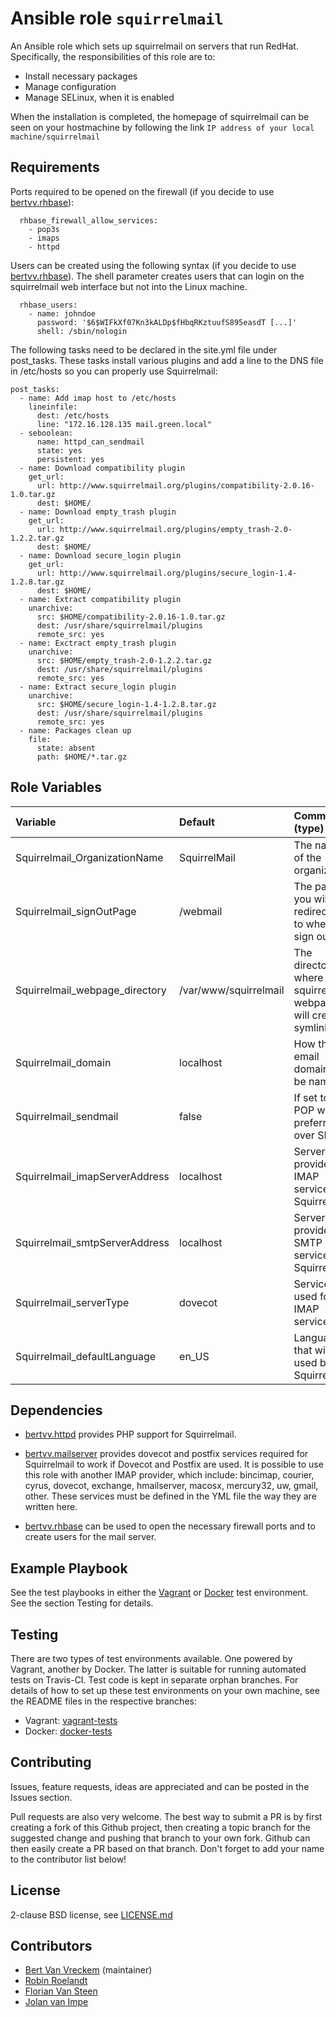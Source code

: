 # Ansible role `squirrelmail`

An Ansible role which sets up squirrelmail on servers that run RedHat. Specifically, the responsibilities of this role are to:

- Install necessary packages
- Manage configuration
- Manage SELinux, when it is enabled

When the installation is completed, the homepage of squirrelmail can be seen on your hostmachine by following the link ```IP address of your local machine/squirrelmail```

## Requirements

Ports required to be opened on the firewall (if you decide to use [bertvv.rhbase](https://github.com/bertvv/ansible-role-rh-base)):

```
  rhbase_firewall_allow_services:
    - pop3s
    - imaps
    - httpd
```

Users can be created using the following syntax (if you decide to use [bertvv.rhbase](https://github.com/bertvv/ansible-role-rh-base)).
The shell parameter creates users that can login on the squirrelmail web interface but not into the Linux machine.

```
  rhbase_users:
    - name: johndoe
      password: '$6$WIFkXf07Kn3kALDp$fHbqRKztuufS895easdT [...]'
      shell: /sbin/nologin
```

The following tasks need to be declared in the site.yml file under post_tasks. These tasks install various plugins and add a line to the DNS file in /etc/hosts so you can properly use Squirrelmail:

```
post_tasks:
  - name: Add imap host to /etc/hosts
    lineinfile:
      dest: /etc/hosts
      line: "172.16.128.135 mail.green.local"
  - seboolean:
      name: httpd_can_sendmail
      state: yes
      persistent: yes
  - name: Download compatibility plugin
    get_url:
      url: http://www.squirrelmail.org/plugins/compatibility-2.0.16-1.0.tar.gz
      dest: $HOME/
  - name: Download empty_trash plugin
    get_url:
      url: http://www.squirrelmail.org/plugins/empty_trash-2.0-1.2.2.tar.gz
      dest: $HOME/
  - name: Download secure_login plugin
    get_url:
      url: http://www.squirrelmail.org/plugins/secure_login-1.4-1.2.8.tar.gz
      dest: $HOME/
  - name: Extract compatibility plugin
    unarchive:
      src: $HOME/compatibility-2.0.16-1.0.tar.gz
      dest: /usr/share/squirrelmail/plugins
      remote_src: yes
  - name: Exctract empty_trash plugin
    unarchive:
      src: $HOME/empty_trash-2.0-1.2.2.tar.gz
      dest: /usr/share/squirrelmail/plugins
      remote_src: yes
  - name: Extract secure_login plugin
    unarchive:
      src: $HOME/secure_login-1.4-1.2.8.tar.gz
      dest: /usr/share/squirrelmail/plugins
      remote_src: yes
  - name: Packages clean up
    file:
      state: absent
      path: $HOME/*.tar.gz
```


## Role Variables


| Variable                       | Default               | Comments (type)                                                       |
| :----------------------------- | :-------------------- | :-------------------------------------------------------------------- |
| Squirrelmail_OrganizationName  | SquirrelMail          | The name of the organization                                          |
| Squirrelmail_signOutPage       | /webmail              | The page you will be redirected to when you sign out                  |
| Squirrelmail_webpage_directory | /var/www/squirrelmail | The directory where the squirrelmail webpage will create a symlink to |
| Squirrelmail_domain            | localhost             | How the email domain will be named                                    |
| Squirrelmail_sendmail          | false                 | If set to true POP will be preferred over SMTP                        |
| Squirrelmail_imapServerAddress | localhost             | Server that provides IMAP services for Squirrelmail                   |
| Squirrelmail_smtpServerAddress | localhost             | Server that provides SMTP services for Squirrelmail                   |
| Squirrelmail_serverType        | dovecot               | Service used for IMAP services                                        |
| Squirrelmail_defaultLanguage   | en_US                 | Language that will be used by Squirrelmail                            |


## Dependencies

- [bertvv.httpd](https://github.com/bertvv/ansible-role-httpd) provides PHP support for Squirrelmail.

- [bertvv.mailserver](https://github.com/bertvv/ansible-role-mailserver) provides dovecot and postfix services required for Squirrelmail to work if Dovecot and Postfix are used. It is possible to use this role with another IMAP provider, which include: bincimap, courier, cyrus, dovecot, exchange, hmailserver, macosx, mercury32, uw, gmail, other. These services must be defined in the YML file the way they are written here.

- [bertvv.rhbase](https://github.com/bertvv/ansible-role-rh-base) can be used to open the necessary firewall ports and to create users for the mail server.


## Example Playbook

See the test playbooks in either the [Vagrant](https://github.com/bertvv/ansible-role-squirrelmail/blob/vagrant-tests/test.yml) or [Docker](https://github.com/bertvv/ansible-role-squirrelmail/blob/docker-tests/test.yml) test environment. See the section Testing for details.

## Testing

There are two types of test environments available. One powered by Vagrant, another by Docker. The latter is suitable for running automated tests on Travis-CI. Test code is kept in separate orphan branches. For details of how to set up these test environments on your own machine, see the README files in the respective branches:

- Vagrant: [vagrant-tests](https://github.com/bertvv/ansible-role-squirrelmail/tree/vagrant-tests)
- Docker: [docker-tests](https://github.com/bertvv/ansible-role-squirrelmail/tree/docker-tests)

## Contributing

Issues, feature requests, ideas are appreciated and can be posted in the Issues section.

Pull requests are also very welcome. The best way to submit a PR is by first creating a fork of this Github project, then creating a topic branch for the suggested change and pushing that branch to your own fork. Github can then easily create a PR based on that branch. Don't forget to add your name to the contributor list below!

## License

2-clause BSD license, see [LICENSE.md](LICENSE.md)

## Contributors

- [Bert Van Vreckem](https://github.com/bertvv/) (maintainer)
- [Robin Roelandt](https://github.com/RobinRoelandt)
- [Florian Van Steen](https://github.com/florianvansteen)
- [Jolan van Impe](https://github.com/jolanvanimpe)
